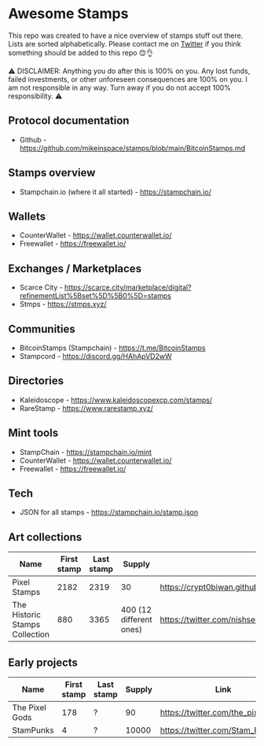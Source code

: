# Awesome Stamps
This repo was created to have a nice overview of stamps stuff out there. Lists are sorted alphabetically. Please contact me on [Twitter](https://twitter.com/crypt0biwan) if you think something should be added to this repo 😊👌

⚠️ DISCLAIMER: Anything you do after this is 100% on you. Any lost funds, failed investments, or other unforeseen consequences are 100% on you. I am not responsible in any way. Turn away if you do not accept 100% responsibility. ⚠️

## Protocol documentation
* Github - https://github.com/mikeinspace/stamps/blob/main/BitcoinStamps.md

## Stamps overview
* Stampchain.io (where it all started) - https://stampchain.io/

## Wallets

* CounterWallet - https://wallet.counterwallet.io/
* Freewallet - https://freewallet.io/

## Exchanges / Marketplaces

* Scarce City - https://scarce.city/marketplace/digital?refinementList%5Bset%5D%5B0%5D=stamps
* Stmps - https://stmps.xyz/

## Communities

* BitcoinStamps (Stampchain) -  https://t.me/BitcoinStamps
* Stampcord - https://discord.gg/HAhApVD2wW

## Directories

* Kaleidoscope - https://www.kaleidoscopexcp.com/stamps/
* RareStamp - https://www.rarestamp.xyz/

## Mint tools

* StampChain - https://stampchain.io/mint
* CounterWallet - https://wallet.counterwallet.io/
* Freewallet - https://freewallet.io/

## Tech

* JSON for all stamps - https://stampchain.io/stamp.json


## Art collections

| Name | First stamp | Last stamp | Supply | Link |
|---|---|---|---|---|
| Pixel Stamps | 2182 | 2319 | 30 | https://crypt0biwan.github.io/PixelStamps/ |
| The Historic Stamps Collection | 880 | 3365 | 400 (12 different ones) | https://twitter.com/nishseq/status/1642527396510461954 |

## Early projects

| Name | First stamp | Last stamp | Supply | Link |
|---|---|---|---|---|
| The Pixel Gods | 178 | ? | 90 | https://twitter.com/the_pixel_gods |
| StamPunks | 4 | ? | 10000 | https://twitter.com/Stam_Punks |


